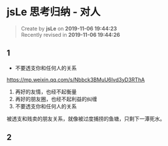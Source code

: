 # jsLe 思考归纳 - 对人

> Create by **jsLe** on **2019-11-06 19:44:23**  
> Recently revised in **2019-11-06 19:44:26**

## 1

- 不要透支你和任何人的关系

https://mp.weixin.qq.com/s/Nbbck3BMuU6Ivd3yD3RThA

1. 再好的友情，也经不起衡量
2. 再好的朋友圈，也经不起利益的纠缠
3. 不要透支你和任何人的关系

被透支和贱卖的朋友关系，就像被过度捕捞的鱼塘，只剩下一潭死水。

## 2

